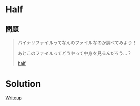 # Half

## 問題
> バイナリファイルってなんのファイルなのか調べてみよう！
> 
> あとこのファイルってどうやって中身を見るんだろう...？
> 
> [half](./file/half)

# Solution
[Writeup](./solve/writeup.md)
